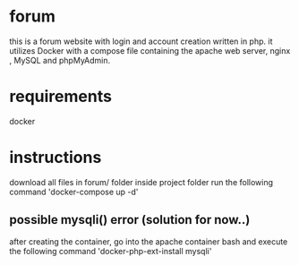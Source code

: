 # forum
this is a forum website with login and account creation written in php. 
it utilizes Docker with a compose file containing the apache web server, nginx , MySQL and phpMyAdmin.

# requirements
docker  

# instructions
download all files in forum/ folder
inside project folder run the following command
'docker-compose up -d'

## possible mysqli() error (solution for now..)
after creating the container, go into the apache container bash and execute the following command
'docker-php-ext-install mysqli'

